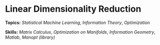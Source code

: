 # Linear Dimensionality Reduction

**Topics:** _Statistical Machine Learning_, _Information Theory_, _Optimization_

**Skills:** _Matrix Calculus_, _Optimization on Manifolds_, _Information Geometry_, _Matlab_, _Manopt (library)_
